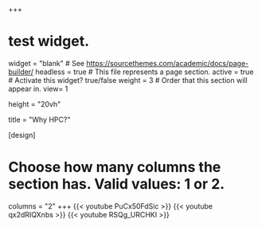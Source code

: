 +++
# test widget.
widget = "blank"  # See https://sourcethemes.com/academic/docs/page-builder/
headless = true  # This file represents a page section.
active = true  # Activate this widget? true/false
weight = 3  # Order that this section will appear in.
view= 1

height = "20vh"

title = "Why HPC?"

[design]
  # Choose how many columns the section has. Valid values: 1 or 2.
  columns = "2"
+++
{{< youtube PuCx50FdSic >}}
{{< youtube qx2dRIQXnbs >}}
{{< youtube RSQg_URCHKI >}}

